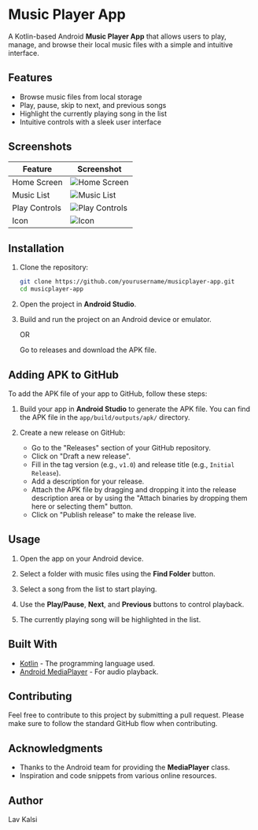# Music Player App

A Kotlin-based Android **Music Player App** that allows users to play, manage, and browse their local music files with a simple and intuitive interface.

## Features

- Browse music files from local storage
- Play, pause, skip to next, and previous songs
- Highlight the currently playing song in the list
- Intuitive controls with a sleek user interface

## Screenshots

| Feature         | Screenshot |
|-----------------|-------------|
| Home Screen     | ![Home Screen](https://github.com/yourusername/musicplayer-app/blob/master/Screenshot/HomeScreen.jpg) |
| Music List      | ![Music List](https://github.com/yourusername/musicplayer-app/blob/master/Screenshot/MusicList.jpg) |
| Play Controls   | ![Play Controls](https://github.com/yourusername/musicplayer-app/blob/master/Screenshot/PlayControls.png) |
| Icon            | ![Icon](https://github.com/yourusername/musicplayer-app/blob/master/Screenshot/Icon.png) |

## Installation

1. Clone the repository:

    ```bash
    git clone https://github.com/yourusername/musicplayer-app.git
    cd musicplayer-app
    ```

2. Open the project in **Android Studio**.

3. Build and run the project on an Android device or emulator.

    OR

    Go to releases and download the APK file.

## Adding APK to GitHub

To add the APK file of your app to GitHub, follow these steps:

1. Build your app in **Android Studio** to generate the APK file. You can find the APK file in the `app/build/outputs/apk/` directory.

2. Create a new release on GitHub:
    - Go to the "Releases" section of your GitHub repository.
    - Click on "Draft a new release".
    - Fill in the tag version (e.g., `v1.0`) and release title (e.g., `Initial Release`).
    - Add a description for your release.
    - Attach the APK file by dragging and dropping it into the release description area or by using the "Attach binaries by dropping them here or selecting them" button.
    - Click on "Publish release" to make the release live.

## Usage

1. Open the app on your Android device.
   
2. Select a folder with music files using the **Find Folder** button.

3. Select a song from the list to start playing.
   
4. Use the **Play/Pause**, **Next**, and **Previous** buttons to control playback.

5. The currently playing song will be highlighted in the list.

## Built With

- [Kotlin](https://kotlinlang.org/) - The programming language used.
- [Android MediaPlayer](https://developer.android.com/reference/android/media/MediaPlayer) - For audio playback.

## Contributing

Feel free to contribute to this project by submitting a pull request. Please make sure to follow the standard GitHub flow when contributing.

## Acknowledgments

- Thanks to the Android team for providing the **MediaPlayer** class.
- Inspiration and code snippets from various online resources.

## Author
Lav Kalsi
